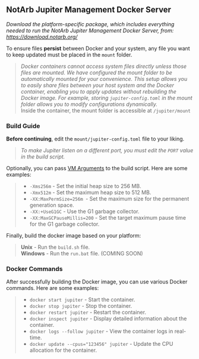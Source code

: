 ## NotArb Jupiter Management Docker Server

_Download the platform-specific package, which includes everything needed to run the NotArb Jupiter Management Docker Server, from: https://download.notarb.org/_

To ensure files **persist** between Docker and your system, any file you want to keep updated must be placed in the `mount` folder.
> _Docker containers cannot access system files directly unless those files are mounted. We have configured the mount folder to be automatically mounted for your convenience. This setup allows you to easily share files between your host system and the Docker container, enabling you to apply updates without rebuilding the Docker image. For example, storing `jupiter-config.toml` in the mount folder allows you to modify configurations dynamically._<br>
> Inside the container, the mount folder is accessible at `/jupiter/mount`

### Build Guide
**Before continuing**, edit the `mount/jupiter-config.toml` file to your liking.

> _To make Jupiter listen on a different port, you must edit the `PORT` value in the build script._

Optionally, you can pass [VM Arguments](https://docs.oracle.com/en/java/javase/22/docs/specs/man/java.html#standard-options-for-java) to the build script. Here are some examples:
> - `-Xms256m` - Set the initial heap size to 256 MB.
> - `-Xmx512m` - Set the maximum heap size to 512 MB.
> - `-XX:MaxPermSize=256m `- Set the maximum size for the permanent generation space.
> - `-XX:+UseG1GC` - Use the G1 garbage collector.
> - `-XX:MaxGCPauseMillis=200` - Set the target maximum pause time for the G1 garbage collector.

Finally, build the docker image based on your platform:

> **Unix** - Run the `build.sh` file.<br>
> **Windows** - Run the `run.bat` file. (COMING SOON)

### Docker Commands
After successfully building the Docker image, you can use various Docker commands. Here are some examples:
> - `docker start jupiter` - Start the container.
> - `docker stop jupiter` - Stop the container.
> - `docker restart jupiter` - Restart the container.
> - `docker inspect jupiter` - Display detailed information about the container.
> - `docker logs --follow jupiter` - View the container logs in real-time.
> - `docker update --cpus="123456" jupiter` - Update the CPU allocation for the container.